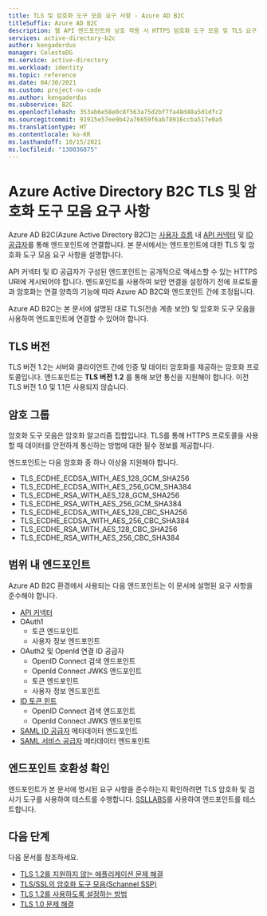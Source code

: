 ```yaml
---
title: TLS 및 암호화 도구 모음 요구 사항 - Azure AD B2C
titleSuffix: Azure AD B2C
description: 웹 API 엔드포인트와 상호 작용 시 HTTPS 암호화 도구 모음 및 TLS 요구 사항에 대한 개발자용 참고 자료입니다.
services: active-directory-b2c
author: kengaderdus
manager: CelesteDG
ms.service: active-directory
ms.workload: identity
ms.topic: reference
ms.date: 04/30/2021
ms.custom: project-no-code
ms.author: kengaderdus
ms.subservice: B2C
ms.openlocfilehash: 353ab6e58e0c8f563a75d2bf7fa48d48a5d1dfc2
ms.sourcegitcommit: 91915e57ee9b42a76659f6ab78916ccba517e0a5
ms.translationtype: HT
ms.contentlocale: ko-KR
ms.lasthandoff: 10/15/2021
ms.locfileid: "130036875"
---
```

# <a name="azure-active-directory-b2c-tls-and-cipher-suite-requirements"></a>Azure Active Directory B2C TLS 및 암호화 도구 모음 요구 사항

Azure AD B2C(Azure Active Directory B2C)는 [사용자 흐름](user-flow-overview.md) 내 [API 커넥터](api-connectors-overview.md) 및 [ID 공급자](oauth2-technical-profile.md)를 통해 엔드포인트에 연결합니다. 본 문서에서는 엔드포인트에 대한 TLS 및 암호화 도구 모음 요구 사항을 설명합니다.

API 커넥터 및 ID 공급자가 구성된 엔드포인트는 공개적으로 액세스할 수 있는 HTTPS URI에 게시되어야 합니다. 엔드포인트를 사용하여 보안 연결을 설정하기 전에 프로토콜과 암호화는 연결 양측의 기능에 따라 Azure AD B2C와 엔드포인트 간에 조정됩니다.

Azure AD B2C는 본 문서에 설명된 대로 TLS(전송 계층 보안) 및 암호화 도구 모음을 사용하여 엔드포인트에 연결할 수 있어야 합니다.

## <a name="tls-versions"></a>TLS 버전

TLS 버전 1.2는 서버와 클라이언트 간에 인증 및 데이터 암호화를 제공하는 암호화 프로토콜입니다. 엔드포인트는 **TLS 버전 1.2** 를 통해 보안 통신을 지원해야 합니다. 이전 TLS 버전 1.0 및 1.1은 사용되지 않습니다. 

## <a name="cipher-suites"></a>암호 그룹

암호화 도구 모음은 암호화 알고리즘 집합입니다. TLS를 통해 HTTPS 프로토콜을 사용할 때 데이터를 안전하게 통신하는 방법에 대한 필수 정보를 제공합니다.

엔드포인트는 다음 암호화 중 하나 이상을 지원해야 합니다.

- TLS_ECDHE_ECDSA_WITH_AES_128_GCM_SHA256
- TLS_ECDHE_ECDSA_WITH_AES_256_GCM_SHA384
- TLS_ECDHE_RSA_WITH_AES_128_GCM_SHA256
- TLS_ECDHE_RSA_WITH_AES_256_GCM_SHA384
- TLS_ECDHE_ECDSA_WITH_AES_128_CBC_SHA256
- TLS_ECDHE_ECDSA_WITH_AES_256_CBC_SHA384
- TLS_ECDHE_RSA_WITH_AES_128_CBC_SHA256
- TLS_ECDHE_RSA_WITH_AES_256_CBC_SHA384

## <a name="endpoints-in-scope"></a>범위 내 엔드포인트

Azure AD B2C 환경에서 사용되는 다음 엔드포인트는 이 문서에 설명된 요구 사항을 준수해야 합니다.

- [API 커넥터](api-connectors-overview.md) 
- OAuth1
    - 토큰 엔드포인트 
    - 사용자 정보 엔드포인트
- OAuth2 및 OpenId 연결 ID 공급자
    - OpenID Connect 검색 엔드포인트
    - OpenId Connect JWKS 엔드포인트
    - 토큰 엔드포인트 
    - 사용자 정보 엔드포인트
- [ID 토큰 힌트](id-token-hint.md)
    - OpenID Connect 검색 엔드포인트
    - OpenId Connect JWKS 엔드포인트
- [SAML ID 공급자](saml-service-provider.md) 메타데이터 엔드포인트
- [SAML 서비스 공급자](identity-provider-generic-saml.md) 메타데이터 엔드포인트

## <a name="check-your-endpoint-compatibility"></a>엔드포인트 호환성 확인

엔드포인트가 본 문서에 명시된 요구 사항을 준수하는지 확인하려면 TLS 암호화 및 검사기 도구를 사용하여 테스트를 수행합니다. [SSLLABS](https://www.ssllabs.com/ssltest/analyze.html)를 사용하여 엔드포인트를 테스트합니다.


## <a name="next-steps"></a>다음 단계

다음 문서를 참조하세요.

- [TLS 1.2를 지원하지 않는 애플리케이션 문제 해결](../cloud-services/applications-dont-support-tls-1-2.md)
- [TLS/SSL의 암호화 도구 모음(Schannel SSP)](/windows/win32/secauthn/cipher-suites-in-schannel)
- [TLS 1.2를 사용하도록 설정하는 방법](/mem/configmgr/core/plan-design/security/enable-tls-1-2)
- [TLS 1.0 문제 해결](/security/engineering/solving-tls1-problem)